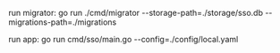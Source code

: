 run migrator:
go run ./cmd/migrator --storage-path=./storage/sso.db --migrations-path=./migrations

run app:
go run cmd/sso/main.go --config=./config/local.yaml
